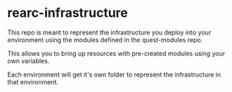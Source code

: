 # rearc-infrastructure

This repo is meant to represent the infrastructure you deploy into your environment using the modules defined in the quest-modules repo.

This allows you to bring up resources with pre-created modules using your own variables.

Each environment will get it's own folder to represent the infrastructure in that environment.